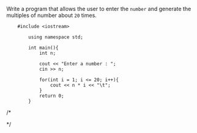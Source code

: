 Write a program that allows the user to enter the `number` and generate the
multiples of number about `20` times.

		#include <iostream>

			using namespace std;

			int main(){
				int n;
				
				cout << "Enter a number : ";
				cin >> n;
				
				for(int i = 1; i <= 20; i++){
					cout << n * i << "\t";
				}
				return 0;
			}

/*

*/
